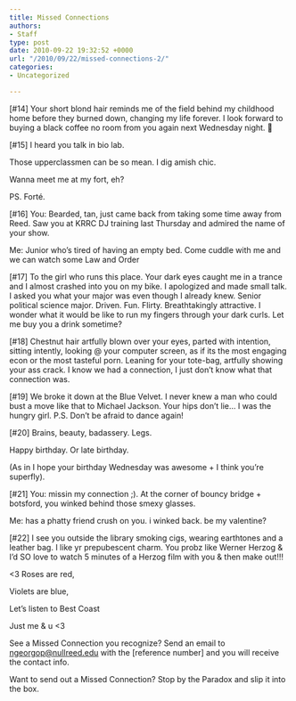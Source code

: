 ```yaml
---
title: Missed Connections
authors:
- Staff
type: post
date: 2010-09-22 19:32:52 +0000
url: "/2010/09/22/missed-connections-2/"
categories:
- Uncategorized

---
```

[#14] Your short blond hair reminds me of the field behind my childhood home before they burned down, changing my life forever. I look forward to buying a black coffee no room from you again next Wednesday night. 🙂

[#15] I heard you talk in bio lab.
  
Those upperclassmen can be so mean. I dig amish chic.
  
Wanna meet me at my fort, eh?
  
PS. Forté.

[#16] You: Bearded, tan, just came back from taking some time away from Reed. Saw you at KRRC DJ training last Thursday and admired the name of your show.
  
Me: Junior who’s tired of having an empty bed. Come cuddle with me and we can watch some Law and Order

[#17] To the girl who runs this place. Your dark eyes caught me in a trance and I almost crashed into you on my bike. I apologized and made small talk. I asked you what your major was even though I already knew. Senior political science major. Driven. Fun. Flirty. Breathtakingly attractive. I wonder what it would be like to run my fingers through your dark curls. Let me buy you a drink sometime?

[#18] Chestnut hair artfully blown over your eyes, parted with intention, sitting intently, looking @ your computer screen, as if its the most engaging econ or the most tasteful porn. Leaning for your tote-bag, artfully showing your ass crack. I know we had a connection, I just don’t know what that connection was.

[#19] We broke it down at the Blue Velvet. I never knew a man who could bust a move like that to Michael Jackson. Your hips don’t lie&#8230; I was the hungry girl. P.S. Don’t be afraid to dance again!

[#20] Brains, beauty, badassery. Legs.
  
Happy birthday. Or late birthday.
  
(As in I hope your birthday Wednesday was awesome + I think you’re superfly).

[#21] You: missin my connection ;). At the corner of bouncy bridge + botsford, you winked behind those smexy glasses.
  
Me: has a phatty friend crush on you. i winked back. be my valentine?

[#22] I see you outside the library smoking cigs, wearing earthtones and a leather bag. I like yr prepubescent charm. You probz like Werner Herzog & I’d SO love to watch 5 minutes of a Herzog film with you & then make out!!!

<3 Roses are red,
  
Violets are blue,
  
Let’s listen to Best Coast
  
Just me & u <3

See a Missed Connection you recognize? Send an email to [&#x6e;&#x67;&#x65;&#x6f;&#x72;&#x67;&#x6f;&#x70;&#x40;<span class="oe_displaynone">null</span>&#x72;&#x65;&#x65;&#x64;&#x2e;&#x65;&#x64;&#x75;][1] with the [reference number] and you will receive the contact info.

Want to send out a Missed Connection? Stop by the Paradox and slip it into the box.

 [1]: mailto:&#x6e;&#x67;&#x65;&#x6f;&#x72;&#x67;&#x6f;&#x70;&#x40;&#x72;&#x65;&#x65;&#x64;&#x2e;&#x65;&#x64;&#x75;